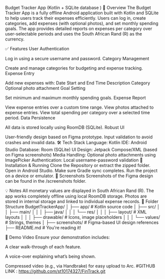 Budget Tracker App (Kotlin + SQLite database )
📱 Overview
The Budget Tracker App is a fully offline Android application built with Kotlin and SQLite to help users track their expenses efficiently. Users can log in, create categories, add expenses (with optional photos), and set monthly spending goals. The app provides detailed reports on expenses per category over user-selectable periods and uses the South African Rand (R) as the currency.

✅ Features
User Authentication

Log in using a secure username and password.
Category Management

Create and manage categories for budgeting and expense tracking.
Expense Entry

Add new expenses with:
Date
Start and End Time
Description
Category
Optional photo attachment
Goal Setting

Set minimum and maximum monthly spending goals.
Expense Report

View expense entries over a custom time range.
View photos attached to expense entries.
View total spending per category over a selected time period.
Data Persistence

All data is stored locally using RoomDB (SQLite).
Robust UI

User-friendly design based on Figma prototype.
Input validation to avoid crashes and invalid data.
🛠 Tech Stack
Language: Kotlin
IDE: Android Studio
Database: Room (SQLite)
UI Design: Jetpack Compose/XML (based on Figma screenshots)
Media Handling: Optional photo attachments using ImagePicker
Authentication: Local username-password validation
🔧 Installation & Running
Clone the Repository or extract the zipped folder.
Open in Android Studio.
Make sure Gradle sync completes.
Run the project on a device or emulator.
📸 Screenshots
Screenshots of the Figma design can be found in the /screenshots folder.

💡 Notes
All monetary values are displayed in South African Rand (R).
The app works completely offline using local RoomDB storage.
Photos are stored in internal storage and linked to individual expense records.
📂 Folder Structure
BudgetTrackerApp/
│
├── app/                   # Kotlin source code
│   ├── src/
│   │   ├── main/
│   │   │   ├── java/
│   │   │   └── res/
│   │   │       ├── layout/        # XML layouts
│   │   │       ├── drawable/      # Icons, image placeholders
│   │   │       └── values/        # Strings, themes
│
├── screenshots/           # Figma-based UI design references
├── README.md              # You're reading it!

🎥 Demo Video
Ensure your demonstration includes:

A clear walk-through of each feature.

A voice-over explaining what’s being shown.

Compressed video (e.g., via Handbrake) for easy upload to Arc.
#GITHUB LINK : https://github.com/st10174327/FinTrack.git
